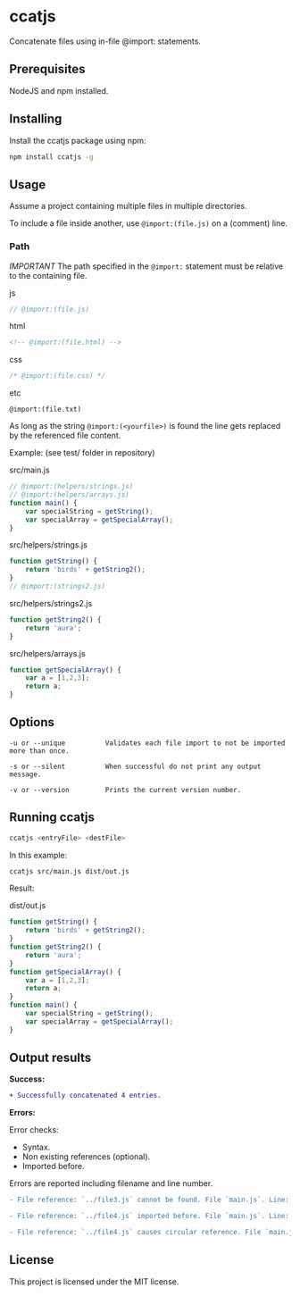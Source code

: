 # ccatjs
Concatenate files using in-file @import: statements.

## Prerequisites
NodeJS and npm installed.

## Installing
Install the ccatjs package using npm:
```bash
npm install ccatjs -g
```

## Usage
Assume a project containing multiple files in multiple directories.

To include a file inside another, use `@import:(file.js)` on a (comment) line.

### Path
*IMPORTANT* The path specified in the `@import:` statement must be relative to the containing file.

js
```js
// @import:(file.js)
```

html
```html
<!-- @import:(file.html) -->
```

css
```css
/* @import:(file.css) */
```

etc
```
@import:(file.txt) 
```

As long as the string `@import:(<yourfile>)` is found the line gets replaced by the referenced file content.

Example: (see test/ folder in repository)

src/main.js
```js
// @import:(helpers/strings.js)
// @import:(helpers/arrays.js)
function main() {
    var specialString = getString();
    var specialArray = getSpecialArray();
}
```

src/helpers/strings.js
```js
function getString() {
    return 'birds' + getString2();
}
// @import:(strings2.js)
```

src/helpers/strings2.js
```js
function getString2() {
    return 'aura';
}
```

src/helpers/arrays.js
```js
function getSpecialArray() {
    var a = [1,2,3];
    return a;
}
```

## Options
```
-u or --unique          Validates each file import to not be imported more than once.

-s or --silent          When successful do not print any output message.
    
-v or --version         Prints the current version number.
```
## Running ccatjs
```bash
ccatjs <entryFile> <destFile>
```

In this example:

```bash
ccatjs src/main.js dist/out.js
```

Result:

dist/out.js
```js
function getString() {
    return 'birds' + getString2();
}
function getString2() {
    return 'aura';
}
function getSpecialArray() {
    var a = [1,2,3];
    return a;
}
function main() {
    var specialString = getString();
    var specialArray = getSpecialArray();
}
```

## Output results

**Success:**

```diff
+ Successfully concatenated 4 entries. 
```
**Errors:**

Error checks:
- Syntax.
- Non existing references (optional).
- Imported before.

Errors are reported including filename and line number.

```diff
- File reference: `../file3.js` cannot be found. File `main.js`. Line: `22`. 

- File reference: `../file4.js` imported before. File `main.js`. Line: `27`. 

- File reference: `../file4.js` causes circular reference. File `main.js`. Line: `29`. 
```

## License
This project is licensed under the MIT license.